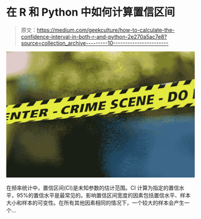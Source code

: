 # 在 R 和 Python 中如何计算置信区间

> 原文：<https://medium.com/geekculture/how-to-calculate-the-confidence-interval-in-both-r-and-python-2e270a5ac7e8?source=collection_archive---------10----------------------->

![](img/e8c92db6dd267545e49e96270910eb1c.png)

在频率统计中，置信区间(CI)是未知参数的估计范围。CI 计算为指定的置信水平，95%的置信水平是最常见的。影响置信区间宽度的因素包括置信水平、样本大小和样本的可变性。在所有其他因素相同的情况下，一个较大的样本会产生一个…